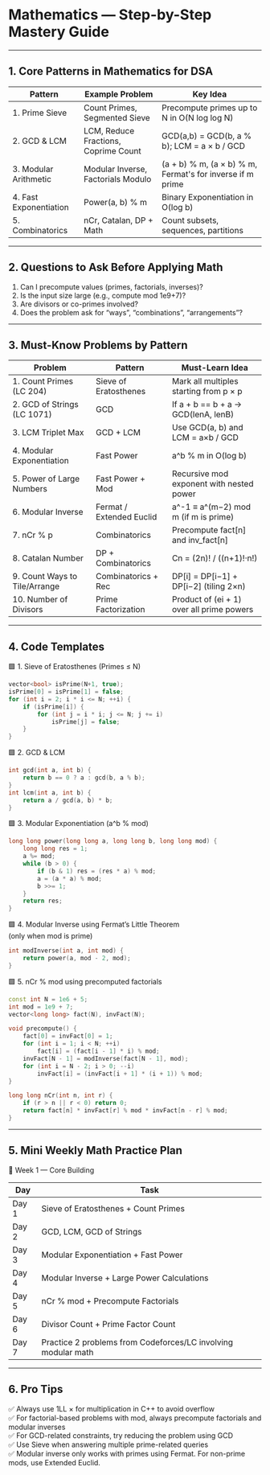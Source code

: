 # Mathematics — Step-by-Step Mastery Guide
---
## 1. Core Patterns in Mathematics for DSA

| Pattern                | Example Problem                      | Key Idea                                                  |
| ---------------------- | ------------------------------------ | --------------------------------------------------------- |
| 1. Prime Sieve         | Count Primes, Segmented Sieve        | Precompute primes up to N in O(N log log N)               |
| 2. GCD & LCM           | LCM, Reduce Fractions, Coprime Count | GCD(a,b) = GCD(b, a % b); LCM = a × b / GCD               |
| 3. Modular Arithmetic  | Modular Inverse, Factorials Modulo   | (a + b) % m, (a × b) % m, Fermat's for inverse if m prime |
| 4. Fast Exponentiation | Power(a, b) % m                      | Binary Exponentiation in O(log b)                         |
| 5. Combinatorics       | nCr, Catalan, DP + Math              | Count subsets, sequences, partitions                      |

---

## 2. Questions to Ask Before Applying Math

1. Can I precompute values (primes, factorials, inverses)?
2. Is the input size large (e.g., compute mod 1e9+7)?
3. Are divisors or co-primes involved?
4. Does the problem ask for “ways”, “combinations”, “arrangements”?

---

## 3. Must-Know Problems by Pattern

|Problem|Pattern|Must-Learn Idea|
|---|---|---|
|1. Count Primes (LC 204)|Sieve of Eratosthenes|Mark all multiples starting from p × p|
|2. GCD of Strings (LC 1071)|GCD|If a + b == b + a → GCD(lenA, lenB)|
|3. LCM Triplet Max|GCD + LCM|Use GCD(a, b) and LCM = a×b / GCD|
|4. Modular Exponentiation|Fast Power|a^b % m in O(log b)|
|5. Power of Large Numbers|Fast Power + Mod|Recursive mod exponent with nested power|
|6. Modular Inverse|Fermat / Extended Euclid|a^-1 ≡ a^(m−2) mod m (if m is prime)|
|7. nCr % p|Combinatorics|Precompute fact[n] and inv_fact[n]|
|8. Catalan Number|DP + Combinatorics|Cn = (2n)! / ((n+1)!·n!)|
|9. Count Ways to Tile/Arrange|Combinatorics + Rec|DP[i] = DP[i−1] + DP[i−2] (tiling 2×n)|
|10. Number of Divisors|Prime Factorization|Product of (ei + 1) over all prime powers|

---

## 4. Code Templates

🟩 1. Sieve of Eratosthenes (Primes ≤ N)  

```cpp
vector<bool> isPrime(N+1, true);
isPrime[0] = isPrime[1] = false;
for (int i = 2; i * i <= N; ++i) {
    if (isPrime[i]) {
        for (int j = i * i; j <= N; j += i)
            isPrime[j] = false;
    }
}
```

🟩 2. GCD & LCM

```cpp
int gcd(int a, int b) {
    return b == 0 ? a : gcd(b, a % b);
}
int lcm(int a, int b) {
    return a / gcd(a, b) * b;
}
```

🟩 3. Modular Exponentiation (a^b % mod)

```cpp
long long power(long long a, long long b, long long mod) {
    long long res = 1;
    a %= mod;
    while (b > 0) {
        if (b & 1) res = (res * a) % mod;
        a = (a * a) % mod;
        b >>= 1;
    }
    return res;
}
```

🟩 4. Modular Inverse using Fermat’s Little Theorem  
(only when mod is prime)

```cpp
int modInverse(int a, int mod) {
    return power(a, mod - 2, mod);
}
```

🟩 5. nCr % mod using precomputed factorials  

```cpp
const int N = 1e6 + 5;
int mod = 1e9 + 7;
vector<long long> fact(N), invFact(N);

void precompute() {
    fact[0] = invFact[0] = 1;
    for (int i = 1; i < N; ++i)
        fact[i] = (fact[i - 1] * i) % mod;
    invFact[N - 1] = modInverse(fact[N - 1], mod);
    for (int i = N - 2; i > 0; --i)
        invFact[i] = (invFact[i + 1] * (i + 1)) % mod;
}

long long nCr(int n, int r) {
    if (r > n || r < 0) return 0;
    return fact[n] * invFact[r] % mod * invFact[n - r] % mod;
}
```

---

## 5. Mini Weekly Math Practice Plan

📅 Week 1 — Core Building

|Day|Task|
|---|---|
|Day 1|Sieve of Eratosthenes + Count Primes|
|Day 2|GCD, LCM, GCD of Strings|
|Day 3|Modular Exponentiation + Fast Power|
|Day 4|Modular Inverse + Large Power Calculations|
|Day 5|nCr % mod + Precompute Factorials|
|Day 6|Divisor Count + Prime Factor Count|
|Day 7|Practice 2 problems from Codeforces/LC involving modular math|

---

## 6. Pro Tips

✅ Always use 1LL × for multiplication in C++ to avoid overflow  
✅ For factorial-based problems with mod, always precompute factorials and modular inverses  
✅ For GCD-related constraints, try reducing the problem using GCD  
✅ Use Sieve when answering multiple prime-related queries  
✅ Modular inverse only works with primes using Fermat. For non-prime mods, use Extended Euclid.
